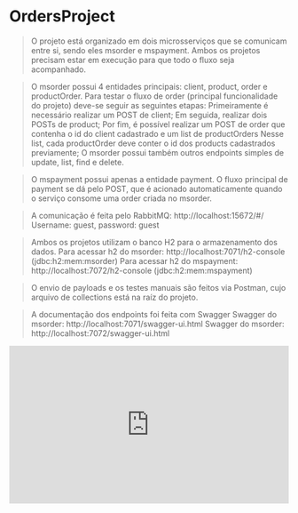 # OrdersProject

> O projeto está organizado em dois microsserviços que se comunicam entre si, sendo eles msorder e mspayment. Ambos os projetos precisam estar em execução para que todo o fluxo seja acompanhado.

> O msorder possui 4 entidades principais: client, product, order e productOrder. Para testar o fluxo de order (principal funcionalidade do projeto) deve-se seguir as seguintes etapas:
  > Primeiramente é necessário realizar um POST de client;
  > Em seguida, realizar dois POSTs de product;
  > Por fim, é possível realizar um POST de order que contenha o id do client cadastrado e um list de productOrders Nesse list, cada productOrder deve conter o id dos products cadastrados previamente;
  > O msorder possui também outros endpoints simples de update, list, find e delete.

> O mspayment possui apenas a entidade payment. O fluxo principal de payment se dá pelo POST, que é acionado automaticamente quando o serviço consome uma order criada no msorder.

> A comunicação é feita pelo RabbitMQ: http://localhost:15672/#/
  > Username: guest, password: guest

> Ambos os projetos utilizam o banco H2 para o armazenamento dos dados.
  > Para acessar h2 do msorder: http://localhost:7071/h2-console (jdbc:h2:mem:msorder)
  > Para acessar h2 do mspayment: http://localhost:7072/h2-console (jdbc:h2:mem:mspayment)

> O envio de payloads e os testes manuais são feitos via Postman, cujo arquivo de collections está na raíz do projeto.

> A documentação dos endpoints foi feita com Swagger
  > Swagger do msorder: http://localhost:7071/swagger-ui.html
  > Swagger do msorder: http://localhost:7072/swagger-ui.html

<div style="position: relative; padding-bottom: 56.25%; height: 0;"><iframe src="https://www.loom.com/embed/a432993702114ec3b2fc254a8240321b" frameborder="0" webkitallowfullscreen mozallowfullscreen allowfullscreen style="position: absolute; top: 0; left: 0; width: 100%; height: 100%;"></iframe></div>
